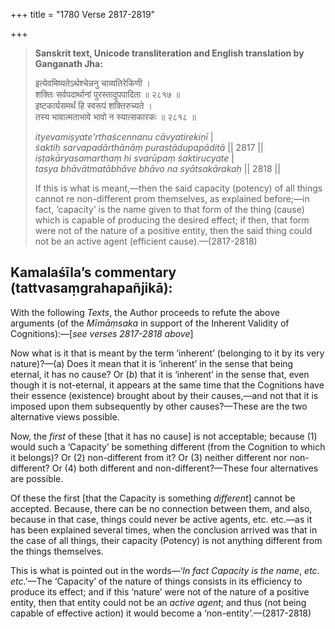 +++
title = "1780 Verse 2817-2819"

+++
> **Sanskrit text, Unicode transliteration and English translation by Ganganath Jha:** 
>
> इत्येवमिष्यतेऽर्थश्चेन्ननु चाव्यतिरेकिणी ।  
> शक्तिः सर्वपदार्थानां पुरस्तादुपपादिता ॥ २८१७ ॥  
> इष्टकार्यसमर्थं हि स्वरूपं शक्तिरुच्यते ।  
> तस्य भावात्मताभावे भावो न स्यात्सकारकः ॥ २८१८ ॥ 
>
> *ityevamiṣyate'rthaścennanu cāvyatirekiṇī* \|  
> *śaktiḥ sarvapadārthānāṃ purastādupapāditā* \|\| 2817 \|\|  
> *iṣṭakāryasamarthaṃ hi svarūpaṃ śaktirucyate* \|  
> *tasya bhāvātmatābhāve bhāvo na syātsakārakaḥ* \|\| 2818 \|\| 
>
> If this is what is meant,—then the said capacity (potency) of all things cannot re non-different prom themselves, as explained before;—in fact, ‘capacity’ is the name given to that form of the thing (cause) which is capable of producing the desired effect; if then, that form were not of the nature of a positive entity, then the said thing could not be an active agent (efficient cause).—(2817-2818)



## Kamalaśīla’s commentary (tattvasaṃgrahapañjikā):

With the following *Texts*, the Author proceeds to refute the above arguments (of the *Mīmāṃsaka* in support of the Inherent Validity of Cognitions):—[*see verses 2817-2818 above*]

Now what is it that is meant by the term ‘inherent’ (belonging to it by its very nature)?—(a) Does it mean that it is ‘inherent’ in the sense that being eternal, it has no cause? Or (*b*) that it is ‘inherent’ in the sense that, even though it is not-eternal, it appears at the same time that the Cognitions have their essence (existence) brought about by their causes,—and not that it is imposed upon them subsequently by other causes?—These are the two alternative views possible.

Now, the *first* of these [that it has no cause] is not acceptable; because (1) would such a ‘Capacity’ be something different (from the Cognition to which it belongs)? Or (2) non-different from it? Or (3) neither different nor non-different? Or (4) both different and non-different?—These four alternatives are possible.

Of these the first [that the Capacity is something *different*] cannot be accepted. Because, there can be no connection between them, and also, because in that case, things could never be active agents, etc. etc.—as it has been explained several times, when the conclusion arrived was that in the case of all things, their capacity (Potency) is not anything different from the things themselves.

This is what is pointed out in the words—‘*In fact Capacity is the name*, *etc*. *etc*.’—The ‘Capacity’ of the nature of things consists in its efficiency to produce its effect; and if this ‘nature’ were not of the nature of a positive entity, then that entity could not be an *active agent*; and thus (not being capable of effective action) it would become a ‘non-entity’.—(2817-2818)


